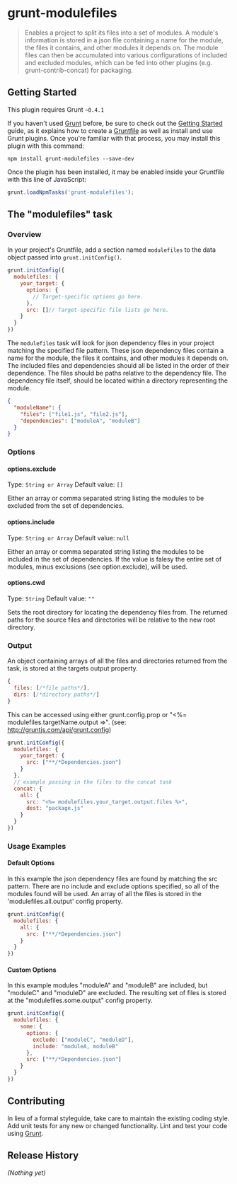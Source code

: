 # grunt-modulefiles

> Enables a project to split its files into a set of modules. A module's information is stored in a json file containing a name for the module, the files it contains, and other modules it depends on. The module files can then be accumulated into various configurations of included and excluded modules, which can be fed into other plugins (e.g. grunt-contrib-concat) for packaging.

## Getting Started
This plugin requires Grunt `~0.4.1`

If you haven't used [Grunt](http://gruntjs.com/) before, be sure to check out the [Getting Started](http://gruntjs.com/getting-started) guide, as it explains how to create a [Gruntfile](http://gruntjs.com/sample-gruntfile) as well as install and use Grunt plugins. Once you're familiar with that process, you may install this plugin with this command:

```shell
npm install grunt-modulefiles --save-dev
```

Once the plugin has been installed, it may be enabled inside your Gruntfile with this line of JavaScript:

```js
grunt.loadNpmTasks('grunt-modulefiles');
```

## The "modulefiles" task

### Overview
In your project's Gruntfile, add a section named `modulefiles` to the data object passed into `grunt.initConfig()`.

```js
grunt.initConfig({
  modulefiles: {
    your_target: {
      options: {
        // Target-specific options go here.
      },
      src: []// Target-specific file lists go here.
    }
  }
})
```

The `modulefiles` task will look for json dependency files in your project matching the specified file pattern.
These json dependency files contain a name for the module, the files it contains, and other modules it depends on. The included files and dependencies should all be listed in the order of their dependence. The files should be paths relative to the dependency file. The dependency file itself, should be located within a directory representing the module.

```json
{
  "moduleName": {
    "files": ["file1.js", "file2.js"],
    "dependencies": ["moduleA", "moduleB"]
  }
}

```

### Options

#### options.exclude
Type: `String or Array`
Default value: `[]`

Either an array or comma separated string listing the modules to be excluded from the set of dependencies.

#### options.include
Type: `String or Array`
Default value: `null`

Either an array or comma separated string listing the modules to be included in the set of dependencies.
If the value is falesy the entire set of modules, minus exclusions (see option.exclude), will be used.

#### options.cwd
Type: `String`
Default value: `""`

Sets the root directory for locating the dependency files from.
The returned paths for the source files and directories will be relative to the new root directory.

### Output

An object containing arrays of all the files and directories returned from the task, is stored at the targets output property.

```js
{
  files: [/*file paths*/],
  dirs: [/*directory paths*/]
}
```

This can be accessed using either grunt.config.prop or "<%= modulefiles.targetName.output =>". (see: http://gruntjs.com/api/grunt.config)

```js
grunt.initConfig({
  modulefiles: {
    your_target: {
      src: ["**/*Dependencies.json"]
    }
  },
  // example passing in the files to the concat task
  concat: {
    all: {
      src: "<%= modulefiles.your_target.output.files %>",
      dest: "package.js"
    }
  }
})
```

### Usage Examples

#### Default Options
In this example the json dependency files are found by matching the src pattern. There are no include and exclude options specified, so all of the modules found will be used. An array of all the files is stored in the 'modulefiles.all.output' config property.

```js
grunt.initConfig({
  modulefiles: {
    all: {
      src: ["**/*Dependencies.json"]
    }
  }
})
```

#### Custom Options
In this example modules "moduleA" and "moduleB" are included, but "moduleC" and
"moduleD" are excluded. The resulting set of files is stored at the "modulefiles.some.output" config property.

```js
grunt.initConfig({
  modulefiles: {
    some: {
      options: {
        exclude: ["moduleC", "moduleD"],
        include: "moduleA, moduleB"
      },
      src: ["**/*Dependencies.json"]
    }
  }
})
```

## Contributing
In lieu of a formal styleguide, take care to maintain the existing coding style. Add unit tests for any new or changed functionality. Lint and test your code using [Grunt](http://gruntjs.com/).

## Release History
_(Nothing yet)_
